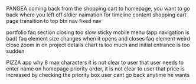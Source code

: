 PANGEA
coming back from the shopping cart to homepage, you want to go back where you left off
sldier naimation for timeline content
shopping cart page transition
to top btn nav
fixed nav

portfolio
faq section closing too slow
sticky mobile menu (app navigation is bad)
faq element size changes when it opens and closes
faq element weird close
zoom in on project details chart is too much and initial entrance is too sudden

PIZZA app
why 8 max characters
it is not clear to user that user needs to enter name on homepage
priority order, it is not clear to user that price is increased by checking the priority box
user cant go back anytime he wants
